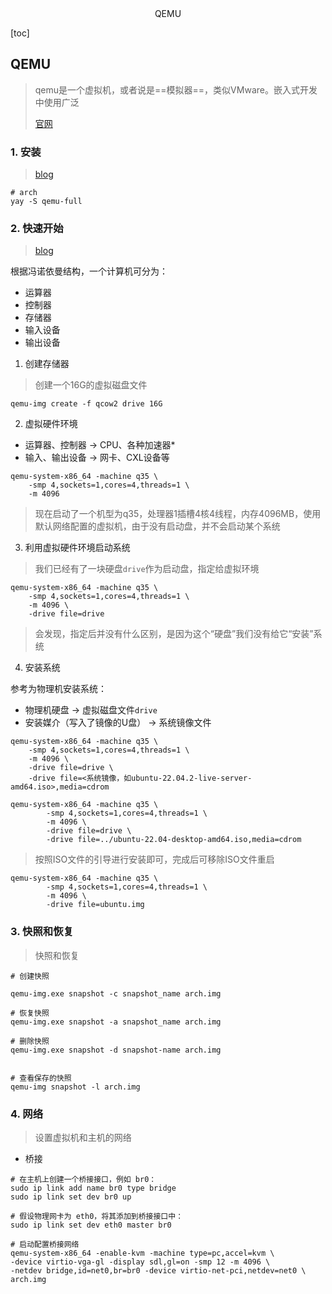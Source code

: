 <center> QEMU</center>





[toc]





## QEMU

> qemu是一个虚拟机，或者说是==模拟器==，类似VMware。嵌入式开发中使用广泛 
>
> [官网](https://www.qemu.org/)  







### 1. 安装

> [blog](https://cyan-io.github.io/tags/qemu/)

```shell
# arch
yay -S qemu-full
```







### 2. 快速开始

> [blog](https://cyan-io.github.io/posts/2023-07-30-qemu-quickstart/)

根据冯诺依曼结构，一个计算机可分为：

- 运算器
- 控制器
- 存储器
- 输入设备
- 输出设备



1. 创建存储器

> 创建一个16G的虚拟磁盘文件

```shell
qemu-img create -f qcow2 drive 16G
```

2. 虚拟硬件环境

- 运算器、控制器 -> CPU、各种加速器*
- 输入、输出设备 -> 网卡、CXL设备等

```shell
qemu-system-x86_64 -machine q35 \
	-smp 4,sockets=1,cores=4,threads=1 \
	-m 4096
```

> 现在启动了一个机型为q35，处理器1插槽4核4线程，内存4096MB，使用默认网络配置的虚拟机，由于没有启动盘，并不会启动某个系统

3. 利用虚拟硬件环境启动系统

> 我们已经有了一块硬盘`drive`作为启动盘，指定给虚拟环境

```shell
qemu-system-x86_64 -machine q35 \
	-smp 4,sockets=1,cores=4,threads=1 \
	-m 4096 \
	-drive file=drive
```

> 会发现，指定后并没有什么区别，是因为这个“硬盘”我们没有给它“安装”系统

4. 安装系统

参考为物理机安装系统：

- 物理机硬盘 -> 虚拟磁盘文件`drive`
- 安装媒介（写入了镜像的U盘） -> 系统镜像文件

```shell
qemu-system-x86_64 -machine q35 \
	-smp 4,sockets=1,cores=4,threads=1 \
	-m 4096 \
	-drive file=drive \
	-drive file=<系统镜像，如ubuntu-22.04.2-live-server-amd64.iso>,media=cdrom
```

```shell
qemu-system-x86_64 -machine q35 \
        -smp 4,sockets=1,cores=4,threads=1 \
        -m 4096 \
        -drive file=drive \
        -drive file=../ubuntu-22.04-desktop-amd64.iso,media=cdrom
```



> 按照ISO文件的引导进行安装即可，完成后可移除ISO文件重启

```shell
qemu-system-x86_64 -machine q35 \
        -smp 4,sockets=1,cores=4,threads=1 \
        -m 4096 \
        -drive file=ubuntu.img
```





### 3. 快照和恢复

> 快照和恢复

```shell
# 创建快照

qemu-img.exe snapshot -c snapshot_name arch.img

# 恢复快照
qemu-img.exe snapshot -a snapshot_name arch.img

# 删除快照
qemu-img.exe snapshot -d snapshot-name arch.img


# 查看保存的快照
qemu-img snapshot -l arch.img
```





### 4. 网络

> 设置虚拟机和主机的网络

* 桥接

```shell
# 在主机上创建一个桥接接口，例如 br0：
sudo ip link add name br0 type bridge
sudo ip link set dev br0 up

# 假设物理网卡为 eth0，将其添加到桥接接口中：
sudo ip link set dev eth0 master br0

# 启动配置桥接网络
qemu-system-x86_64 -enable-kvm -machine type=pc,accel=kvm \
-device virtio-vga-gl -display sdl,gl=on -smp 12 -m 4096 \
-netdev bridge,id=net0,br=br0 -device virtio-net-pci,netdev=net0 \
arch.img
```



